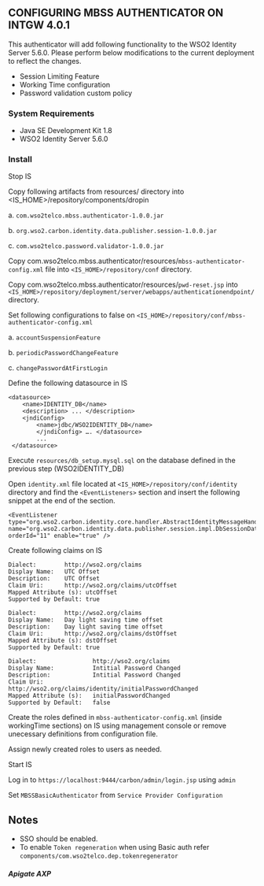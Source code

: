 ## CONFIGURING MBSS AUTHENTICATOR ON INTGW 4.0.1

This authenticator will add following functionality to the WSO2 Identity Server 5.6.0. Please perform below modifications 
to the current deployment to reflect the changes.
* Session Limiting Feature
* Working Time configuration
* Password validation custom policy

### System Requirements

* Java SE Development Kit 1.8
* WSO2 Identity Server 5.6.0

### Install

Stop IS

Copy following artifacts from resources/ directory into <IS_HOME>/repository/components/dropin
   
   a. `com.wso2telco.mbss.authenticator-1.0.0.jar`
   
   b. `org.wso2.carbon.identity.data.publisher.session-1.0.0.jar`
   
   c. `com.wso2telco.password.validator-1.0.0.jar`
   
Copy com.wso2telco.mbss.authenticator/resources/`mbss-authenticator-config.xml` file into `<IS_HOME>/repository/conf` directory.

Copy com.wso2telco.mbss.authenticator/resources/`pwd-reset.jsp` into `<IS_HOME>/repository/deployment/server/webapps/authenticationendpoint/` directory.

Set following configurations to false on `<IS_HOME>/repository/conf/mbss-authenticator-config.xml`

a. `accountSuspensionFeature`

b. `periodicPasswordChangeFeature`

c. `changePasswordAtFirstLogin`
   
Define the following datasource in IS
```
<datasource>
    <name>IDENTITY_DB</name>
    <description> ... </description> 
    <jndiConfig> 
        <name>jdbc/WSO2IDENTITY_DB</name> 
        </jndiConfig> …. </datasource>
        ...
 </datasource>       
```

Execute `resources/db_setup.mysql.sql` on the database defined in the previous step (WSO2IDENTITY_DB)

Open `identity.xml` file located at `<IS_HOME>/repository/conf/identity` directory and find the `<EventListeners>` section and insert the following snippet at the end of the section.

````
<EventListener type="org.wso2.carbon.identity.core.handler.AbstractIdentityMessageHandler" name="org.wso2.carbon.identity.data.publisher.session.impl.DbSessionDataPublisherImpl" orderId="11" enable="true" />
````

Create following claims on IS
````
Dialect:        http://wso2.org/claims 
Display Name:   UTC Offset 
Description:    UTC Offset 
Claim Uri:      http://wso2.org/claims/utcOffset 
Mapped Attribute (s): utcOffset 
Supported by Default: true
````
````
Dialect:        http://wso2.org/claims 
Display Name:   Day light saving time offset 
Description:    Day light saving time offset 
Claim Uri:      http://wso2.org/claims/dstOffset 
Mapped Attribute (s): dstOffset 
Supported by Default: true
````
````
Dialect:                http://wso2.org/claims
Display Name:	        Intitial Password Changed
Description:        	Intitial Password Changed
Claim Uri:          	http://wso2.org/claims/identity/initialPasswordChanged
Mapped Attribute (s):	initialPasswordChanged
Supported by Default:	false
````
        
    
Create the roles defined in `mbss-authenticator-config.xml` (inside workingTime sections) on IS using management console or remove unecessary definitions from configuration file.

Assign newly created roles to users as needed.

Start IS

Log in to `https://localhost:9444/carbon/admin/login.jsp` using `admin`

Set `MBSSBasicAuthenticator` from `Service Provider Configuration`

## Notes

* SSO should be enabled.
* To enable `Token regeneration` when using Basic auth refer `components/com.wso2telco.dep.tokenregenerator`


##### Apigate AXP 

